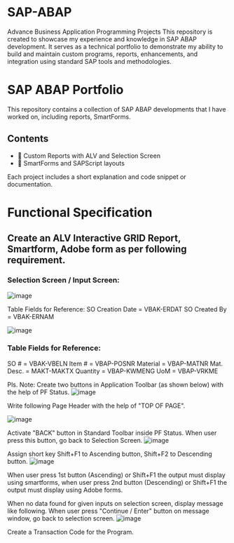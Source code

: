 # SAP-ABAP
Advance Business Application Programming Projects
This repository is created to showcase my experience and knowledge in SAP ABAP development. It serves as a technical portfolio to demonstrate my ability to build and maintain custom programs, reports, enhancements, and integration using standard SAP tools and methodologies.

# SAP ABAP Portfolio
This repository contains a collection of SAP ABAP developments that I have worked on, including reports, SmartForms.

## Contents
- 📄 Custom Reports with ALV and Selection Screen
- 🧾 SmartForms and SAPScript layouts

Each project includes a short explanation and code snippet or documentation.


# Functional Specification

## Create an ALV Interactive GRID Report, Smartform, Adobe form as per following requirement.

### Selection Screen / Input Screen:
![image](https://github.com/user-attachments/assets/47910bb1-2afe-4092-a5ca-c6df968233b8)

Table Fields for Reference:
SO Creation Date = VBAK-ERDAT
SO Created By = VBAK-ERNAM


![image](https://github.com/user-attachments/assets/96a08817-6d58-4d08-8127-af7e94d632d2)
### Table Fields for Reference:
SO # = VBAK-VBELN 
Item # = VBAP-POSNR
Material = VBAP-MATNR
Mat. Desc. = MAKT-MAKTX 
Quantity = VBAP-KWMENG
UoM = VBAP-VRKME

Pls. Note:
Create two buttons in Application Toolbar (as shown below) with the help of PF Status.
![image](https://github.com/user-attachments/assets/76d5eaab-fcab-46b0-b1c6-b6bbf6696771)

Write following Page Header with the help of "TOP OF PAGE".

![image](https://github.com/user-attachments/assets/a40f5ca0-d2d5-4a4c-b3b2-cea847c7cc4e)

Activate "BACK" button in Standard Toolbar inside PF Status. When user press this button, go back to Selection Screen.
![image](https://github.com/user-attachments/assets/87eb2d5f-af6d-4860-805d-3729705ba134)

Assign short key Shift+F1 to Ascending button, Shift+F2 to Descending button.
![image](https://github.com/user-attachments/assets/c76549f6-9453-4e59-9214-9dc2e6eec548)

When user press 1st button (Ascending) or Shift+F1 the output must display using smartforms, when user press 2nd button (Descending) or Shift+F1 the output must display using Adobe forms.

When no data found for given inputs on selection screen, display message like following. When user press "Continue / Enter" button on message window, go back to selection screen.
![image](https://github.com/user-attachments/assets/66251d88-63b2-4c14-b866-d4b77cc03c7a)
  
Create a Transaction Code for the Program.
